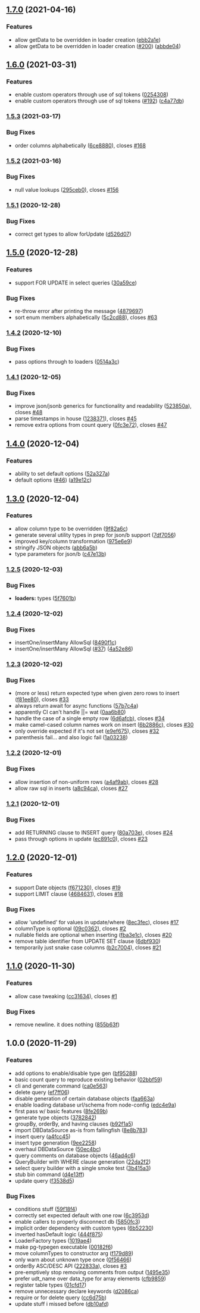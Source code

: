 ## [1.7.0](https://github.com/ProjectXero/dbds/compare/v1.6.0...v1.7.0) (2021-04-16)


### Features

* allow getData to be overridden in loader creation ([ebb2a1e](https://github.com/ProjectXero/dbds/commit/ebb2a1eb9337b3478e7e8edbf35755f33318c724))
* allow getData to be overridden in loader creation ([#200](https://github.com/ProjectXero/dbds/issues/200)) ([abbde04](https://github.com/ProjectXero/dbds/commit/abbde041454fa6ce3429c936c9ebf02903d6b831))

## [1.6.0](https://github.com/ProjectXero/dbds/compare/v1.5.3...v1.6.0) (2021-03-31)


### Features

* enable custom operators through use of sql tokens ([0254308](https://github.com/ProjectXero/dbds/commit/0254308a38019974c91fccff3e128c1e9ff86113))
* enable custom operators through use of sql tokens ([#192](https://github.com/ProjectXero/dbds/issues/192)) ([c4a77db](https://github.com/ProjectXero/dbds/commit/c4a77dbb9d786ed5eab38d8ecac3f7afeb58299d))

### [1.5.3](https://github.com/ProjectXero/dbds/compare/v1.5.2...v1.5.3) (2021-03-17)


### Bug Fixes

* order columns alphabetically ([6ce8880](https://github.com/ProjectXero/dbds/commit/6ce888067dc4a554ad364dc6aafd292fd175773b)), closes [#168](https://github.com/ProjectXero/dbds/issues/168)

### [1.5.2](https://github.com/ProjectXero/dbds/compare/v1.5.1...v1.5.2) (2021-03-16)


### Bug Fixes

* null value lookups ([295ceb0](https://github.com/ProjectXero/dbds/commit/295ceb0cb7dfa2e9c7564104426cefd7751e6fe4)), closes [#156](https://github.com/ProjectXero/dbds/issues/156)

### [1.5.1](https://github.com/ProjectXero/dbds/compare/v1.5.0...v1.5.1) (2020-12-28)


### Bug Fixes

* correct get types to allow forUpdate ([d526d07](https://github.com/ProjectXero/dbds/commit/d526d07ec490c48a6cb23a8a0155316af705594e))

## [1.5.0](https://github.com/ProjectXero/dbds/compare/v1.4.2...v1.5.0) (2020-12-28)


### Features

* support FOR UPDATE in select queries ([30a59ce](https://github.com/ProjectXero/dbds/commit/30a59ceffd0d30fed130d1150b8db6c885579801))


### Bug Fixes

* re-throw error after printing the message ([4879697](https://github.com/ProjectXero/dbds/commit/4879697949f7014f8d429762838baed53518d093))
* sort enum members alphabetically ([5c2cd88](https://github.com/ProjectXero/dbds/commit/5c2cd88e5d131d398584af49601cf9963b60118d)), closes [#63](https://github.com/ProjectXero/dbds/issues/63)

### [1.4.2](https://github.com/ProjectXero/dbds/compare/v1.4.1...v1.4.2) (2020-12-10)


### Bug Fixes

* pass options through to loaders ([0514a3c](https://github.com/ProjectXero/dbds/commit/0514a3ca8ccd96f5686f90de574b624d7d79d523))

### [1.4.1](https://github.com/ProjectXero/dbds/compare/v1.4.0...v1.4.1) (2020-12-05)


### Bug Fixes

* improve json/jsonb generics for functionality and readability ([523850a](https://github.com/ProjectXero/dbds/commit/523850ae5705dac2c09107563204300047e5cfe6)), closes [#48](https://github.com/ProjectXero/dbds/issues/48)
* parse timestamps in house ([1238371](https://github.com/ProjectXero/dbds/commit/123837105960abba9f045a541a616a5546ad2c0f)), closes [#45](https://github.com/ProjectXero/dbds/issues/45)
* remove extra options from count query ([0fc3e72](https://github.com/ProjectXero/dbds/commit/0fc3e7298ebea1c0d2a27da79915ac47a52c83cd)), closes [#47](https://github.com/ProjectXero/dbds/issues/47)

## [1.4.0](https://github.com/ProjectXero/dbds/compare/v1.3.0...v1.4.0) (2020-12-04)


### Features

* ability to set default options ([52a327a](https://github.com/ProjectXero/dbds/commit/52a327ae9142a4be2cb2e256dfd2caca2dcb5b4f))
* default options ([#46](https://github.com/ProjectXero/dbds/issues/46)) ([a19e12c](https://github.com/ProjectXero/dbds/commit/a19e12c6968af44cbaf9d0c6ec5c64984fe34457))

## [1.3.0](https://github.com/ProjectXero/dbds/compare/v1.2.5...v1.3.0) (2020-12-04)


### Features

* allow column type to be overridden ([9f82a6c](https://github.com/ProjectXero/dbds/commit/9f82a6cc9ea164b4481c20f3045ba3927f0b9f26))
* generate several utility types in prep for json/b support ([7df7056](https://github.com/ProjectXero/dbds/commit/7df70564615c30bc3118679a25375462309444af))
* improved key/column transformation ([975e6e9](https://github.com/ProjectXero/dbds/commit/975e6e981f225e03a90067ec9bb7fed5ec1e4ebe))
* stringify JSON objects ([abb6a5b](https://github.com/ProjectXero/dbds/commit/abb6a5b458e799cf7329384d4a517d8c6946bfe3))
* type parameters for json/b ([c47e13b](https://github.com/ProjectXero/dbds/commit/c47e13be378b4fdebb210afce686c3c4879d2ff4))

### [1.2.5](https://github.com/ProjectXero/dbds/compare/v1.2.4...v1.2.5) (2020-12-03)


### Bug Fixes

* **loaders:** types ([5f7601b](https://github.com/ProjectXero/dbds/commit/5f7601b7d2b6f4e15b4764bb39104167e4858563))

### [1.2.4](https://github.com/ProjectXero/dbds/compare/v1.2.3...v1.2.4) (2020-12-02)


### Bug Fixes

* insertOne/insertMany AllowSql ([8490f1c](https://github.com/ProjectXero/dbds/commit/8490f1c160de8e082c6fc697848c9338d04b38d7))
* insertOne/insertMany AllowSql ([#37](https://github.com/ProjectXero/dbds/issues/37)) ([4a52e86](https://github.com/ProjectXero/dbds/commit/4a52e86c6cacdde969e6805cf0763edad9931ee3))

### [1.2.3](https://github.com/ProjectXero/dbds/compare/v1.2.2...v1.2.3) (2020-12-02)


### Bug Fixes

* (more or less) return expected type when given zero rows to insert ([f81ee80](https://github.com/ProjectXero/dbds/commit/f81ee80cc5bc361bb07bed16036d6809eef780ae)), closes [#33](https://github.com/ProjectXero/dbds/issues/33)
* always return await for async functions ([57b7c4a](https://github.com/ProjectXero/dbds/commit/57b7c4aa1cee95082f4c1748a52068055e3e4b46))
* apparently CI can't handle ||= wat ([0aa6b80](https://github.com/ProjectXero/dbds/commit/0aa6b80f4ee3c4346999160dc0874b4f80f98248))
* handle the case of a single empty row ([6d6afcb](https://github.com/ProjectXero/dbds/commit/6d6afcb06fc36a5b49af672d9853edbec3e12b27)), closes [#34](https://github.com/ProjectXero/dbds/issues/34)
* make camel-cased column names work on insert ([6b2886c](https://github.com/ProjectXero/dbds/commit/6b2886c43b21bcd5961f108d35d2a3da72ab2186)), closes [#30](https://github.com/ProjectXero/dbds/issues/30)
* only override expected if it's not set ([e9ef675](https://github.com/ProjectXero/dbds/commit/e9ef675b424a26ca9e9a340f08922ce2a10ed74e)), closes [#32](https://github.com/ProjectXero/dbds/issues/32)
* parenthesis fail... and also logic fail ([1a03238](https://github.com/ProjectXero/dbds/commit/1a03238465d310368678564b4c34c3022860be29))

### [1.2.2](https://github.com/ProjectXero/dbds/compare/v1.2.1...v1.2.2) (2020-12-01)


### Bug Fixes

* allow insertion of non-uniform rows ([a4af9ab](https://github.com/ProjectXero/dbds/commit/a4af9ab77f798c61140410f5e572120d5b8feeb5)), closes [#28](https://github.com/ProjectXero/dbds/issues/28)
* allow raw sql in inserts ([a8c94ca](https://github.com/ProjectXero/dbds/commit/a8c94ca37c9b754869f5d4c3b73d106f1d7eaba1)), closes [#27](https://github.com/ProjectXero/dbds/issues/27)

### [1.2.1](https://github.com/ProjectXero/dbds/compare/v1.2.0...v1.2.1) (2020-12-01)


### Bug Fixes

* add RETURNING clause to INSERT query ([80a703e](https://github.com/ProjectXero/dbds/commit/80a703e387026d4c4d0f87435df0707aa18b0773)), closes [#24](https://github.com/ProjectXero/dbds/issues/24)
* pass through options in update ([ec891c0](https://github.com/ProjectXero/dbds/commit/ec891c0d5d7337bb0c2f145a3a2a783412d9bcbe)), closes [#23](https://github.com/ProjectXero/dbds/issues/23)

## [1.2.0](https://github.com/ProjectXero/dbds/compare/v1.1.0...v1.2.0) (2020-12-01)


### Features

* support Date objects ([f671230](https://github.com/ProjectXero/dbds/commit/f6712302b5e9dae55fb5104347a559a79c4e55f1)), closes [#19](https://github.com/ProjectXero/dbds/issues/19)
* support LIMIT clause ([4684631](https://github.com/ProjectXero/dbds/commit/46846311de2ee37b3c7dd68079955177ca22cce2)), closes [#18](https://github.com/ProjectXero/dbds/issues/18)


### Bug Fixes

* allow 'undefined' for values in update/where ([8ec3fec](https://github.com/ProjectXero/dbds/commit/8ec3fecb98f4e22a0c3b9fb464ffe432be0c5770)), closes [#17](https://github.com/ProjectXero/dbds/issues/17)
* columnType is optional ([09c0362](https://github.com/ProjectXero/dbds/commit/09c0362b2e5aff1cf6af97ba96c5370dbad58102)), closes [#2](https://github.com/ProjectXero/dbds/issues/2)
* nullable fields are optional when inserting ([fba3e1c](https://github.com/ProjectXero/dbds/commit/fba3e1c6e043b7dcc625a807b6b8a8b059178f5f)), closes [#20](https://github.com/ProjectXero/dbds/issues/20)
* remove table identifier from UPDATE SET clause ([6dbf930](https://github.com/ProjectXero/dbds/commit/6dbf93086e32ebca0391fe9a2ad34244df9ac5f3))
* temporarily just snake case columns ([b2c7004](https://github.com/ProjectXero/dbds/commit/b2c7004d9cd0b45b07067a95c0c8f097f4881601)), closes [#21](https://github.com/ProjectXero/dbds/issues/21)

## [1.1.0](https://github.com/ProjectXero/dbds/compare/v1.0.0...v1.1.0) (2020-11-30)


### Features

* allow case tweaking ([cc31634](https://github.com/ProjectXero/dbds/commit/cc3163433a151c691ace020b395c0bf946f594a9)), closes [#1](https://github.com/ProjectXero/dbds/issues/1)


### Bug Fixes

* remove newline. it does nothing ([855b63f](https://github.com/ProjectXero/dbds/commit/855b63f6e0ad9db6d992c27def78403b711715ed))

## 1.0.0 (2020-11-29)

### Features

* add options to enable/disable type gen ([bf95288](https://github.com/ProjectXero/dbds/commit/bf95288f296513144f2561923a2d0f97f727821c))
* basic count query to reproduce existing behavior ([02bbf59](https://github.com/ProjectXero/dbds/commit/02bbf594b807c1aef55e67c00f1e431259a04bdf))
* cli and generate command ([ca0e563](https://github.com/ProjectXero/dbds/commit/ca0e56394d45a6a4dc460731cd0515b83ce4497d))
* delete query ([ef7ff06](https://github.com/ProjectXero/dbds/commit/ef7ff064e18eab93855cc774b09324c69606db76))
* disable generation of certain database objects ([faa663a](https://github.com/ProjectXero/dbds/commit/faa663ade9ebf7e2da10da8a19eeaab0d248c52c))
* enable loading database url/schema from node-config ([edc4e9a](https://github.com/ProjectXero/dbds/commit/edc4e9abcad4391715660792ca80ed614c5ada70))
* first pass w/ basic features ([8fe269b](https://github.com/ProjectXero/dbds/commit/8fe269b4dc91f2ee919d97a7aeced3a56856f109))
* generate type objects ([3782842](https://github.com/ProjectXero/dbds/commit/3782842f8bcd2d626311b5f580fc525284a243f8))
* groupBy, orderBy, and having clauses ([b92f1a5](https://github.com/ProjectXero/dbds/commit/b92f1a5ef53d707572f4fa0fc740321c0fd73fea))
* import DBDataSource as-is from fallingfish ([8e8b783](https://github.com/ProjectXero/dbds/commit/8e8b7839f287a88cfe0cfee431c8da39f21902fd))
* insert query ([a4fcc45](https://github.com/ProjectXero/dbds/commit/a4fcc45cbb2d850921aaffaa6ab94dad917ed24b))
* insert type generation ([9ee2258](https://github.com/ProjectXero/dbds/commit/9ee22586d36af21cfc64a756d5bde7ebdff372a2))
* overhaul DBDataSource ([50ec4bc](https://github.com/ProjectXero/dbds/commit/50ec4bc8665dfeafc59893213668e7da7c509289))
* query comments on database objects ([46ad4c6](https://github.com/ProjectXero/dbds/commit/46ad4c69245a18a8081b6dd1f3e5c112f3023668))
* QueryBuilder with WHERE clause generation ([22da2f2](https://github.com/ProjectXero/dbds/commit/22da2f2b28f4b3ee9cdab4249a0dc753fa6c9c94))
* select query builder with a single smoke test ([3b415a3](https://github.com/ProjectXero/dbds/commit/3b415a311b58c2b08662efa8a7405f953ea3ea2e))
* stub bin command ([d4e13ff](https://github.com/ProjectXero/dbds/commit/d4e13ff431a2957c241c95e259e332f59330433f))
* update query ([f3538d5](https://github.com/ProjectXero/dbds/commit/f3538d5143395c83730fbb8fd0bdfc22173c3dd8))

### Bug Fixes

* conditions stuff ([59f18f4](https://github.com/ProjectXero/dbds/commit/59f18f47e9e657a954eaa3475cf25045cee976d5))
* correctly set expected default with one row ([6c3953d](https://github.com/ProjectXero/dbds/commit/6c3953db64cee1258ac23430da777a16d0e3ef3f))
* enable callers to properly disconnect db ([5850fc3](https://github.com/ProjectXero/dbds/commit/5850fc3ce87e347924b25ed8ff8fda56a3e4c28d))
* implicit order dependency with custom types ([6b52230](https://github.com/ProjectXero/dbds/commit/6b52230df78e60188fa29f55a27432231fc281e2))
* inverted hasDefault logic ([444f875](https://github.com/ProjectXero/dbds/commit/444f8750ef46f803ec6018631c732c8d6e5dc637))
* LoaderFactory types ([1019ae4](https://github.com/ProjectXero/dbds/commit/1019ae4eba34dc138f1ddaf8e1a3d251effc2beb))
* make pg-typegen executable ([00182f6](https://github.com/ProjectXero/dbds/commit/00182f6286f0b541026069b432d70cc24100e0b1))
* move columnTypes to constructor arg ([f179d89](https://github.com/ProjectXero/dbds/commit/f179d89081f0a27bd3c5fd99ac77fecb331fa3c8))
* only warn about unknown type once ([0f56466](https://github.com/ProjectXero/dbds/commit/0f56466ba4f168561f0fb4bd0d0765110a57c535))
* orderBy ASC/DESC API ([222833a](https://github.com/ProjectXero/dbds/commit/222833a045cfe91f62ece0bae838f64005ea0c30)), closes [#3](https://github.com/ProjectXero/dbds/issues/3)
* pre-emptively stop removing comments from output ([1495e35](https://github.com/ProjectXero/dbds/commit/1495e359a0b52afbe79463142ee9a93c7d09afd6))
* prefer udt_name over data_type for array elements ([cfb9859](https://github.com/ProjectXero/dbds/commit/cfb9859a39bf739df02dbc82f2cb199e0b72e516))
* register table types ([01cfd17](https://github.com/ProjectXero/dbds/commit/01cfd17428b90117989558a2be63c065d468bece))
* remove unnecessary declare keywords ([d2086ca](https://github.com/ProjectXero/dbds/commit/d2086cae937f204e83f7831edf77f0c517bf3bd9))
* require  or  for delete query ([cc6d75b](https://github.com/ProjectXero/dbds/commit/cc6d75bb3b204d23faa809ccf6251ca1fc37c975))
* update stuff i missed before ([db10afd](https://github.com/ProjectXero/dbds/commit/db10afddcfe34934b7192af70d249412157fd35b))
